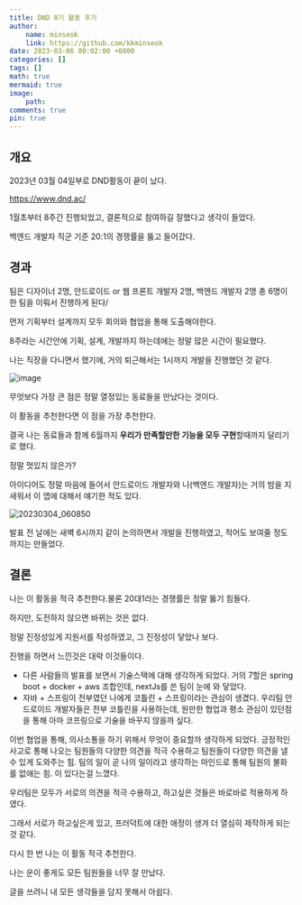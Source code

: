 ```yaml
---
title: DND 8기 활동 후기
author: 
    name: minseok
    link: https://github.com/kkminseok
date: 2023-03-06 00:02:00 +0800
categories: []
tags: []
math: true
mermaid: true
image: 
    path: 
comments: true
pin: true
---
```


## 개요

2023년 03월 04일부로 DND활동이 끝이 났다.

<https://www.dnd.ac/>

1월초부터 8주간 진행되었고, 결론적으로 참여하길 잘했다고 생각이 들었다.

백엔드 개발자 직군 기준 20:1의 경쟁률을 뚫고 들어갔다.

## 경과

팀은 디자이너 2명, 안드로이드 or 웹 프론트 개발자 2명, 백엔드 개발자 2명 총 6명이 한 팀을 이뤄서 진행하게 된다/

먼저 기획부터 설계까지 모두 회의와 협업을 통해 도출해야한다.

8주라는 시간안에 기획, 설계, 개발까지 하는데에는 정말 많은 시간이 필요했다.

나는 직장을 다니면서 했기에, 거의 퇴근해서는 1시까지 개발을 진행했던 것 같다.

![image](https://user-images.githubusercontent.com/30401054/223126803-c1b81f15-a106-4290-99c6-9bbf5f66e793.png)

무엇보다 가장 큰 점은 정말 열정있는 동료들을 만났다는 것이다.

이 활동을 추천한다면 이 점을 가장 추천한다.

결국 나는 동료들과 함께 6월까지 **우리가 만족할만한 기능을 모두 구현**할때까지 달리기로 했다.

정말 멋있지 않은가?

아이디어도 정말 마음에 들어서 안드로이드 개발자와 나(백엔드 개발자)는 거의 밤을 지새워서 이 앱에 대해서 얘기한 적도 있다.

![20230304_060850](https://user-images.githubusercontent.com/30401054/223127506-bc61b539-e40a-4fa9-97d1-0ce8f2d72b39.jpg)

발표 전 날에는 새벽 6시까지 같이 논의하면서 개발을 진행하였고, 적어도 보여줄 정도까지는 만들었다.


## 결론

나는 이 활동을 적극 추천한다.물론 20대1라는 경쟁률은 정말 뚫기 힘들다.

하지만, 도전하지 않으면 바뀌는 것은 없다.

정말 진정성있게 지원서를 작성하였고, 그 진정성이 닿았나 보다.

진행을 하면서 느낀것은 대략 이것들이다.

- 다른 사람들의 발표를 보면서 기술스택에 대해 생각하게 되었다. 거의 7할은 spring boot + docker + aws 조합인데, nextJs를 쓴 팀이 눈에 와 닿았다.
- 자바 + 스프링이 전부였던 나에게 코틀린 + 스프링이라는 관심이 생겼다. 우리팀 안드로이드 개발자들은 전부 코틀린을 사용하는데, 원만한 협업과 평소 관심이 있던점을 통해 아마 코프링으로 기술을 바꾸지 않을까 싶다.


이번 협업을 통해, 의사소통을 하기 위해서 무엇이 중요할까 생각하게 되었다.
긍정적인 사고로 통해 나오는 팀원들의 다양한 의견을 적극 수용하고 팀원들이 다양한 의견을 낼 수 있게 도와주는 힘.
 팀의 일이 곧 나의 일이라고 생각하는 마인드로 통해 팀원의 불화를 없애는 힘. 이 있다는걸 느꼈다.

우리팀은 모두가 서로의 의견을 적극 수용하고, 하고싶은 것들은 바로바로 적용하게 하였다. 

그래서 서로가 하고싶은게 있고, 프러덕트에 대한 애정이 생겨 더 열심히 제작하게 되는 것 같다.

다시 한 번 나는 이 활동 적극 추천한다.

나는 운이 좋게도 모든 팀원들을 너무 잘 만났다.

글을 쓰려니 내 모든 생각들을 담지 못해서 아쉽다.

